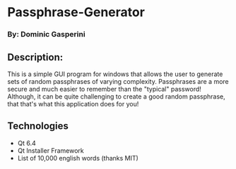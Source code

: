 # Passphrase-Generator
### By: Dominic Gasperini

## Description:
This is a simple GUI program for windows that allows the user to generate sets of random passphrases of varying complexity. Passphrases are a more secure and much easier to remember than the "typical" password! Although, it can be quite challenging to create a good random passphrase, that that's what this application does for you!

## Technologies
- Qt 6.4
- Qt Installer Framework
- List of 10,000 english words (thanks MIT)